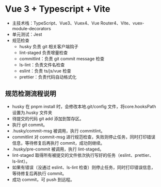 # Vue 3 + Typescript + Vite

- 主技术栈：TypeScript、Vue3、Vuex4、Vue Router4、Vite、vuex-module-decorators
- 单元测试：Jest
- 规范检查
  - husky 负责 git 相关客户端钩子
  - lint-staged 负责增量检查
  - commitlint：负责 git commit message 检查
  - ls-lint：负责文件名检查
  - eslint：负责 ts/js/vue 检查
  - prettier：负责代码自动格式化

## 规范检测流程说明

- husky 在 pnpm install 时，会修改本地.git/config 文件，将core.hooksPath 设置为.husky 文件夹
- 待提交的代码 git add 添加到暂存区。
- 执行 git commit。
- .husky/commit-msg 被调用，执行 commitlint。
- commitlint 对 commit-msg 进行规范检查，失败则停止任务，同时打印错误信息，等待修复后再执行 commit，成功则继续。
- .husky/pre-commit 被调用，执行 lint-staged。
- lint-staged 取得所有被提交的文件依次执行写好的任务（eslint、prettier、ls-lint）。
- 如果有错误（没通过 eslint、ls-lint 检查）则停止任务，同时打印错误信息，等待修复后再执行 commit。
- 成功 commit，可 push 到远程。
 
